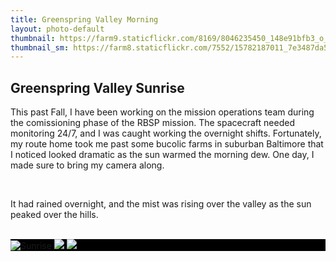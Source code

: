```yaml
---
title: Greenspring Valley Morning
layout: photo-default
thumbnail: https://farm9.staticflickr.com/8169/8046235450_148e91bfb3_o_d.jpg 
thumbnail_sm: https://farm8.staticflickr.com/7552/15782187011_7e3487da55_z_d.jpg
---
```


## Greenspring Valley Sunrise

This past Fall, I have been working on the mission operations team during the comissioning phase of the RBSP mission.
The spacecraft needed monitoring 24/7, and I was caught working the overnight shifts.
Fortunately, my route home took me past some bucolic farms in suburban Baltimore that I noticed looked dramatic as the sun warmed the morning dew.
One day, I made sure to bring my camera along.

<br />

It had rained overnight, and the mist was rising over the valley as the sun peaked over the hills.

<br />

<style>
    .galleria { background: #000 }
</style>

<div class="galleria">
    <img src="https://farm9.staticflickr.com/8169/8046235450_148e91bfb3_o_d.jpg" title="Sunrise">
    <img src="https://farm8.staticflickr.com/7543/15598228319_8c5d13de70_h_d.jpg">
    <img src="https://farm9.staticflickr.com/8310/8046234214_cdf66030ff_o_d.jpg">
</div>

<script>
    Galleria.loadTheme('/javascripts/galleria-themes/classic/galleria.classic.js');
    Galleria.configure({
        lightbox: true,
        height: 0.75
    });
    Galleria.run('.galleria');
</script>
